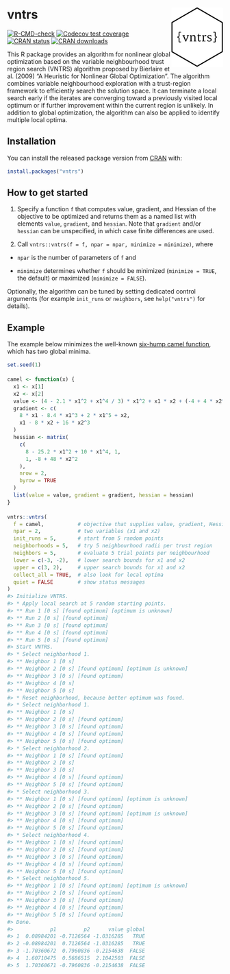 
<!-- README.md is generated from README.Rmd. Please edit that file -->

# vntrs <a href="https://loelschlaeger.de/vntrs/"><img src="man/figures/logo.png" align="right" height="139" alt="vntrs website" /></a>

<!-- badges: start -->

[![R-CMD-check](https://github.com/loelschlaeger/vntrs/actions/workflows/R-CMD-check.yaml/badge.svg)](https://github.com/loelschlaeger/vntrs/actions/workflows/R-CMD-check.yaml)
[![Codecov test
coverage](https://codecov.io/gh/loelschlaeger/vntrs/graph/badge.svg)](https://app.codecov.io/gh/loelschlaeger/vntrs)
[![CRAN
status](https://www.r-pkg.org/badges/version/vntrs)](https://CRAN.R-project.org/package=vntrs)
[![CRAN
downloads](https://cranlogs.r-pkg.org/badges/grand-total/vntrs)](https://CRAN.R-project.org/package=vntrs)
<!-- badges: end -->

This R package provides an algorithm for nonlinear global optimization
based on the variable neighbourhood trust region search (VNTRS)
algorithm proposed by Bierlaire et al. (2009) “A Heuristic for Nonlinear
Global Optimization”. The algorithm combines variable neighbourhood
exploration with a trust-region framework to efficiently search the
solution space. It can terminate a local search early if the iterates
are converging toward a previously visited local optimum or if further
improvement within the current region is unlikely. In addition to global
optimization, the algorithm can also be applied to identify multiple
local optima.

## Installation

You can install the released package version from
[CRAN](https://CRAN.R-project.org) with:

``` r
install.packages("vntrs")
```

## How to get started

1.  Specify a function `f` that computes value, gradient, and Hessian of
    the objective to be optimized and returns them as a named list with
    elements `value`, `gradient`, and `hessian`. Note that `gradient`
    and/or `hessian` can be unspecified, in which case finite
    differences are used.

2.  Call `vntrs::vntrs(f = f, npar = npar, minimize = minimize)`, where

- `npar` is the number of parameters of `f` and

- `minimize` determines whether `f` should be minimized
  (`minimize = TRUE`, the default) or maximized (`minimize = FALSE`).

Optionally, the algorithm can be tuned by setting dedicated control
arguments (for example `init_runs` or `neighbors`, see `help("vntrs")`
for details).

## Example

The example below minimizes the well-known [six-hump camel
function](https://www.sfu.ca/~ssurjano/camel6.html), which has two
global minima.

``` r
set.seed(1)

camel <- function(x) {
  x1 <- x[1]
  x2 <- x[2]
  value <- (4 - 2.1 * x1^2 + x1^4 / 3) * x1^2 + x1 * x2 + (-4 + 4 * x2^2) * x2^2
  gradient <- c(
    8 * x1 - 8.4 * x1^3 + 2 * x1^5 + x2,
    x1 - 8 * x2 + 16 * x2^3
  )
  hessian <- matrix(
    c(
      8 - 25.2 * x1^2 + 10 * x1^4, 1,
      1, -8 + 48 * x2^2
    ),
    nrow = 2,
    byrow = TRUE
  )
  list(value = value, gradient = gradient, hessian = hessian)
}

vntrs::vntrs(
  f = camel,           # objective that supplies value, gradient, Hessian
  npar = 2,            # two variables (x1 and x2)
  init_runs = 5,       # start from 5 random points
  neighborhoods = 5,   # try 5 neighbourhood radii per trust region
  neighbors = 5,       # evaluate 5 trial points per neighbourhood
  lower = c(-3, -2),   # lower search bounds for x1 and x2
  upper = c(3, 2),     # upper search bounds for x1 and x2
  collect_all = TRUE,  # also look for local optima
  quiet = FALSE        # show status messages
)
#> Initialize VNTRS.
#> * Apply local search at 5 random starting points.
#> ** Run 1 [0 s] [found optimum] [optimum is unknown]
#> ** Run 2 [0 s] [found optimum]
#> ** Run 3 [0 s] [found optimum]
#> ** Run 4 [0 s] [found optimum]
#> ** Run 5 [0 s] [found optimum]
#> Start VNTRS.
#> * Select neighborhood 1.
#> ** Neighbor 1 [0 s]
#> ** Neighbor 2 [0 s] [found optimum] [optimum is unknown]
#> ** Neighbor 3 [0 s] [found optimum]
#> ** Neighbor 4 [0 s]
#> ** Neighbor 5 [0 s]
#> * Reset neighborhood, because better optimum was found.
#> * Select neighborhood 1.
#> ** Neighbor 1 [0 s]
#> ** Neighbor 2 [0 s] [found optimum]
#> ** Neighbor 3 [0 s] [found optimum]
#> ** Neighbor 4 [0 s] [found optimum]
#> ** Neighbor 5 [0 s] [found optimum]
#> * Select neighborhood 2.
#> ** Neighbor 1 [0 s] [found optimum]
#> ** Neighbor 2 [0 s]
#> ** Neighbor 3 [0 s]
#> ** Neighbor 4 [0 s] [found optimum]
#> ** Neighbor 5 [0 s] [found optimum]
#> * Select neighborhood 3.
#> ** Neighbor 1 [0 s] [found optimum] [optimum is unknown]
#> ** Neighbor 2 [0 s] [found optimum]
#> ** Neighbor 3 [0 s] [found optimum] [optimum is unknown]
#> ** Neighbor 4 [0 s] [found optimum]
#> ** Neighbor 5 [0 s] [found optimum]
#> * Select neighborhood 4.
#> ** Neighbor 1 [0 s] [found optimum]
#> ** Neighbor 2 [0 s] [found optimum]
#> ** Neighbor 3 [0 s] [found optimum]
#> ** Neighbor 4 [0 s] [found optimum]
#> ** Neighbor 5 [0 s] [found optimum]
#> * Select neighborhood 5.
#> ** Neighbor 1 [0 s] [found optimum] [optimum is unknown]
#> ** Neighbor 2 [0 s] [found optimum]
#> ** Neighbor 3 [0 s] [found optimum]
#> ** Neighbor 4 [0 s] [found optimum]
#> ** Neighbor 5 [0 s] [found optimum]
#> Done.
#>            p1         p2      value global
#> 1  0.08984201 -0.7126564 -1.0316285   TRUE
#> 2 -0.08984201  0.7126564 -1.0316285   TRUE
#> 3 -1.70360672  0.7960836 -0.2154638  FALSE
#> 4  1.60710475  0.5686515  2.1042503  FALSE
#> 5  1.70360671 -0.7960836 -0.2154638  FALSE
```
